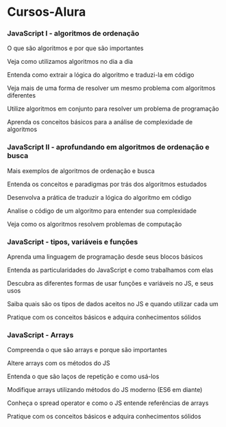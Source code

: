# Cursos-Alura

### JavaScript I - algoritmos de ordenação
O que são algoritmos e por que são importantes

Veja como utilizamos algoritmos no dia a dia

Entenda como extrair a lógica do algoritmo e traduzi-la em código

Veja mais de uma forma de resolver um mesmo problema com algoritmos diferentes

Utilize algoritmos em conjunto para resolver um problema de programação

Aprenda os conceitos básicos para a análise de complexidade de algoritmos


### JavaScript II - aprofundando em algoritmos de ordenação e busca
Mais exemplos de algoritmos de ordenação e busca

Entenda os conceitos e paradigmas por trás dos algoritmos estudados

Desenvolva a prática de traduzir a lógica do algoritmo em código

Analise o código de um algoritmo para entender sua complexidade

Veja como os algoritmos resolvem problemas de computação


### JavaScript - tipos, variáveis e funções
Aprenda uma linguagem de programação desde seus blocos básicos

Entenda as particularidades do JavaScript e como trabalhamos com elas

Descubra as diferentes formas de usar funções e variáveis no JS, e seus usos

Saiba quais são os tipos de dados aceitos no JS e quando utilizar cada um

Pratique com os conceitos básicos e adquira conhecimentos sólidos


### JavaScript - Arrays
Compreenda o que são arrays e porque são importantes

Altere arrays com os métodos do JS

Entenda o que são laços de repetição e como usá-los

Modifique arrays utilizando métodos do JS moderno (ES6 em diante)

Conheça o spread operator e como o JS entende referências de arrays

Pratique com os conceitos básicos e adquira conhecimentos sólidos


